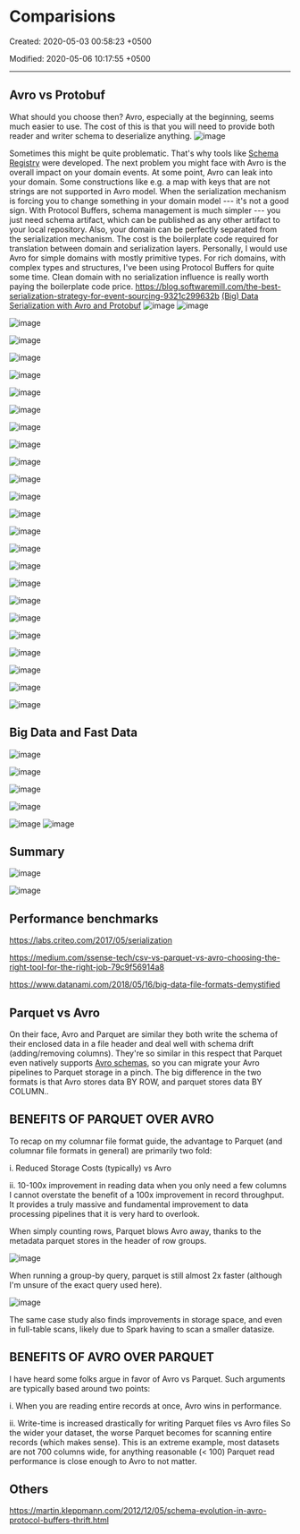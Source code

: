 # Comparisions

Created: 2020-05-03 00:58:23 +0500

Modified: 2020-05-06 10:17:55 +0500

---

## Avro vs Protobuf

What should you choose then? Avro, especially at the beginning, seems much easier to use. The cost of this is that you will need to provide both reader and writer schema to deserialize anything.
![image](media/Comparisions-image1.png)

Sometimes this might be quite problematic. That's why tools like [Schema Registry](https://www.confluent.io/confluent-schema-registry/) were developed.
The next problem you might face with Avro is the overall impact on your domain events. At some point, Avro can leak into your domain. Some constructions like e.g. a map with keys that are not strings are not supported in Avro model. When the serialization mechanism is forcing you to change something in your domain model --- it's not a good sign.
With Protocol Buffers, schema management is much simpler --- you just need schema artifact, which can be published as any other artifact to your local repository. Also, your domain can be perfectly separated from the serialization mechanism. The cost is the boilerplate code required for translation between domain and serialization layers.
Personally, I would use Avro for simple domains with mostly primitive types. For rich domains, with complex types and structures, I've been using Protocol Buffers for quite some time. Clean domain with no serialization influence is really worth paying the boilerplate code price.
<https://blog.softwaremill.com/the-best-serialization-strategy-for-event-sourcing-9321c299632b>
[(Big) Data Serialization with Avro and Protobuf](https://www.slideshare.net/gschmutz/big-data-serialization-with-avro-and-protobuf)
![image](media/Comparisions-image2.png)
![image](media/Comparisions-image3.png)

![image](media/Comparisions-image4.png)

![image](media/Comparisions-image5.png)

![image](media/Comparisions-image6.png)

![image](media/Comparisions-image7.png)

![image](media/Comparisions-image8.png)

![image](media/Comparisions-image9.png)

![image](media/Comparisions-image10.png)

![image](media/Comparisions-image11.png)

![image](media/Comparisions-image12.png)

![image](media/Comparisions-image13.png)

![image](media/Comparisions-image14.png)

![image](media/Comparisions-image15.png)

![image](media/Comparisions-image16.png)

![image](media/Comparisions-image17.png)

![image](media/Comparisions-image18.png)

![image](media/Comparisions-image19.png)

![image](media/Comparisions-image20.png)

![image](media/Comparisions-image21.png)

![image](media/Comparisions-image22.png)

![image](media/Comparisions-image23.png)

![image](media/Comparisions-image24.png)

![image](media/Comparisions-image25.png)

![image](media/Comparisions-image26.png)

## Big Data and Fast Data

![image](media/Comparisions-image27.png)

![image](media/Comparisions-image28.png)

![image](media/Comparisions-image29.png)

![image](media/Comparisions-image30.png)

![image](media/Comparisions-image31.png)
![image](media/Comparisions-image32.png)

## Summary

![image](media/Comparisions-image33.png)

![image](media/Comparisions-image34.png)

## Performance benchmarks

<https://labs.criteo.com/2017/05/serialization>

<https://medium.com/ssense-tech/csv-vs-parquet-vs-avro-choosing-the-right-tool-for-the-right-job-79c9f56914a8>

<https://www.datanami.com/2018/05/16/big-data-file-formats-demystified>

## Parquet vs Avro

On their face, Avro and Parquet are similar they both write the schema of their enclosed data in a file header and deal well with schema drift (adding/removing columns). They're so similar in this respect that Parquet even natively supports [Avro schemas](https://github.com/apache/parquet-mr#avro), so you can migrate your Avro pipelines to Parquet storage in a pinch.
The big difference in the two formats is that Avro stores data BY ROW, and parquet stores data BY COLUMN..

## BENEFITS OF PARQUET OVER AVRO

To recap on my columnar file format guide, the advantage to Parquet (and columnar file formats in general) are primarily two fold:

i.  Reduced Storage Costs (typically) vs Avro

ii. 10-100x improvement in reading data when you only need a few columns
I cannot overstate the benefit of a 100x improvement in record throughput. It provides a truly massive and fundamental improvement to data processing pipelines that it is very hard to overlook.

When simply counting rows, Parquet blows Avro away, thanks to the metadata parquet stores in the header of row groups.

![image](media/Comparisions-image35.png)

When running a group-by query, parquet is still almost 2x faster (although I'm unsure of the exact query used here).

![image](media/Comparisions-image36.png)

The same case study also finds improvements in storage space, and even in full-table scans, likely due to Spark having to scan a smaller datasize.

## BENEFITS OF AVRO OVER PARQUET

I have heard some folks argue in favor of Avro vs Parquet. Such arguments are typically based around two points:

i.  When you are reading entire records at once, Avro wins in performance.

ii. Write-time is increased drastically for writing Parquet files vs Avro files
So the wider your dataset, the worse Parquet becomes for scanning entire records (which makes sense). This is an extreme example, most datasets are not 700 columns wide, for anything reasonable (< 100) Parquet read performance is close enough to Avro to not matter.

## Others

<https://martin.kleppmann.com/2012/12/05/schema-evolution-in-avro-protocol-buffers-thrift.html>
